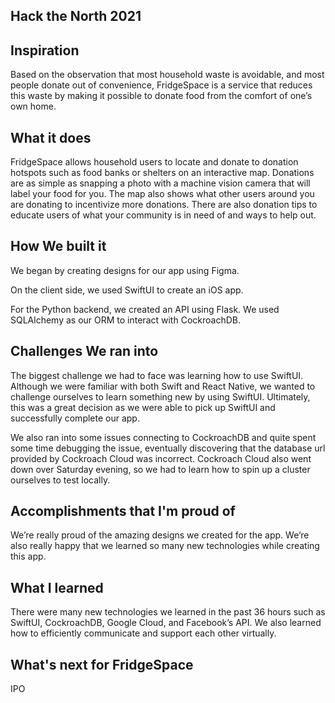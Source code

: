 ## Hack the North 2021

## Inspiration
Based on the observation that most household waste is avoidable, and most people donate out of convenience, FridgeSpace is a service that reduces this waste by making it possible to donate food from the comfort of one’s own home. 

## What it does
FridgeSpace allows household users to locate and donate to donation hotspots such as food banks or shelters on an interactive map. Donations are as simple as snapping a photo with a machine vision camera that will label your food for you. The map also shows what other users around you are donating to incentivize more donations. There are also donation tips to educate users of what your community is in need of and ways to help out. 

## How We built it
We began by creating designs for our app using Figma.

On the client side, we used SwiftUI to create an iOS app.

For the Python backend, we created an API using Flask. We used SQLAlchemy as our ORM to interact with CockroachDB.

## Challenges We ran into
The biggest challenge we had to face was learning how to use SwiftUI. Although we were familiar with both Swift and React Native, we wanted to challenge ourselves to learn something new by using SwiftUI. Ultimately, this was a great decision as we were able to pick up SwiftUI and successfully complete our app.

We also ran into some issues connecting to CockroachDB and quite spent some time debugging the issue, eventually discovering that the database url provided by Cockroach Cloud was incorrect. Cockroach Cloud also went down over Saturday evening, so we had to learn how to spin up a cluster ourselves to test locally.

## Accomplishments that I'm proud of
We’re really proud of the amazing designs we created for the app. We’re also really happy that we learned so many new technologies while creating this app.

## What I learned
There were many new technologies we learned in the past 36 hours such as SwiftUI, CockroachDB, Google Cloud, and Facebook’s API. We also learned how to efficiently communicate and support each other virtually.

## What's next for FridgeSpace
IPO
